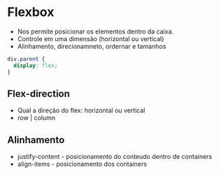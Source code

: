 # Flexbox

- Nos permite posicionar os elementos dentro da caixa.
- Controle em uma dimensão (horizontal ou vertical)
- Alinhamento, direcionamneto, ordernar e tamanhos

```css
div.parent {
  display: flex;
}
```

## Flex-direction

- Qual a direção do flex: horizontal ou vertical
- row | column

## Alinhamento

- justify-content - posicionamento do conteudo dentro de containers
- align-items - posicionamento dos containers
